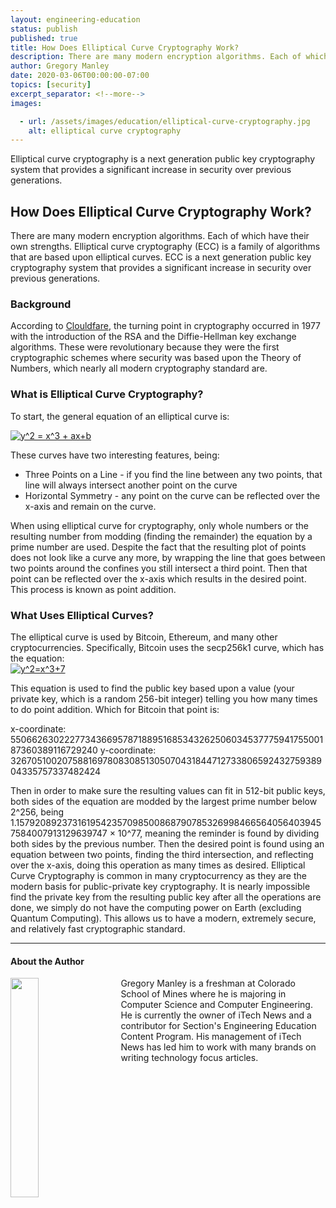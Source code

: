 ```yaml
---
layout: engineering-education
status: publish
published: true
title: How Does Elliptical Curve Cryptography Work?
description: There are many modern encryption algorithms. Each of which have their own strengths. Elliptical curve cryptography is a family of algorithms that are based upon elliptical curves.
author: Gregory Manley
date: 2020-03-06T00:00:00-07:00
topics: [security]
excerpt_separator: <!--more-->
images:

  - url: /assets/images/education/elliptical-curve-cryptography.jpg
    alt: elliptical curve cryptography
---
```

Elliptical curve cryptography is a next generation public key cryptography system that provides a significant increase in security over previous generations.
<!--more-->
## How Does Elliptical Curve Cryptography Work?
There are many modern encryption algorithms. Each of which have their own strengths. Elliptical curve cryptography (ECC) is a family of algorithms that are based upon elliptical curves. ECC is a next generation public key cryptography system that provides a significant increase in security over previous generations.

### Background
According to [Clouldfare](https://blog.cloudflare.com/a-relatively-easy-to-understand-primer-on-elliptic-curve-cryptography/), the turning point in cryptography occurred in 1977 with the introduction of the RSA and the Diffie-Hellman key exchange algorithms. These were revolutionary because they were the first cryptographic schemes where security was based upon the Theory of Numbers, which nearly all modern cryptography standard are.

### What is Elliptical Curve Cryptography?
To start, the general equation of an elliptical curve is:

<a href="https://www.codecogs.com/eqnedit.php?latex=y^2&space;=&space;x^3&space;&plus;&space;ax&plus;b" target="_blank"><img src="https://latex.codecogs.com/gif.latex?y^2&space;=&space;x^3&space;&plus;&space;ax&plus;b" title="y^2 = x^3 + ax+b" /></a>

These curves have two interesting features, being:

<ul>
  <li>Three Points on a Line - if you find the line between any two points, that line will always intersect another point on the curve</li>
  <li>Horizontal Symmetry - any point on the curve can be reflected over the x-axis and remain on the curve.</li>
 </ul>

When using elliptical curve for cryptography, only whole numbers or the resulting number from modding (finding the remainder) the equation by a prime number are used. Despite the fact that the resulting plot of points does not look like a curve any more, by wrapping the line that goes between two points around the confines you still intersect a third point. Then that point can be reflected over the x-axis which results in the desired point. This process is known as point addition.

### What Uses Elliptical Curves?
The elliptical curve is used by Bitcoin, Ethereum, and many other cryptocurrencies. Specifically, Bitcoin uses the secp256k1 curve, which has the equation:  
<a href="https://www.codecogs.com/eqnedit.php?latex=y^2=x^3&plus;7" target="_blank"><img src="https://latex.codecogs.com/gif.latex?y^2=x^3&plus;7" title="y^2=x^3+7" /></a>

This equation is used to find the public key based upon a value (your private key, which is a random 256-bit integer) telling you how many times to do point addition. Which for Bitcoin that point is:

x-coordinate: 55066263022277343669578718895168534326250603453777594175500187360389116729240
y-coordinate: 32670510020758816978083085130507043184471273380659243275938904335757337482424

Then in order to make sure the resulting values can fit in 512-bit public keys, both sides of the equation are modded by the largest prime number below 2^256, being 1.15792089237316195423570985008687907853269984665640564039457584007913129639747 × 10^77, meaning the reminder is found by dividing both sides by the previous number. Then the desired point is found using an equation between two points, finding the third intersection, and reflecting over the x-axis, doing this operation as many times as desired.
Elliptical Curve Cryptography is common in many cryptocurrency as they are the modern basis for public-private key cryptography. It is nearly impossible find the private key from the resulting public key after all the operations are done, we simply do not have the computing power on Earth (excluding Quantum Computing). This allows us to have a modern, extremely secure, and relatively fast cryptographic standard.

---

#### About the Author
<img style="float: left; padding-right: 5%; margin-bottom: 10px; width:30%;" src="/assets/images/education/authors/gregory-manley.jpg">Gregory Manley is a freshman at Colorado School of Mines where he is majoring in Computer Science and Computer Engineering. He is currently the owner of iTech News and a contributor for Section's Engineering Education Content Program. His management of iTech News has led him to work with many brands on writing technology focus articles.
